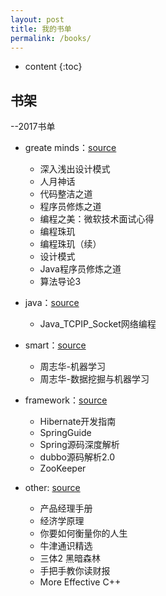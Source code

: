 ```yaml
---
layout: post
title: 我的书单
permalink: /books/
---
```


* content
{:toc}


## 书架

--2017书单

+ greate minds：[source](https://github.com/camda/mybook/tree/master/minds)  
	+ 深入浅出设计模式
	+ 人月神话
	+ 代码整洁之道
	+ 程序员修炼之道
	+ 编程之美：微软技术面试心得
	+ 编程珠玑
	+ 编程珠玑（续）
	+ 设计模式
	+ Java程序员修炼之道
	+ 算法导论3

+ java：[source](https://github.com/camda/mybook/tree/master/java)
	+ Java_TCPIP_Socket网络编程

+ smart：[source](https://github.com/camda/mybook/tree/master/smart)
	+ 周志华-机器学习
	+ 周志华-数据挖掘与机器学习

+ framework：[source](https://github.com/camda/mybook/tree/master/framework)
	+ Hibernate开发指南
	+ SpringGuide
	+ Spring源码深度解析
	+ dubbo源码解析2.0
	+ ZooKeeper
+ other: [source](https://github.com/camda/mybook/tree/master/other)
	+ 产品经理手册
	+ 经济学原理
	+ 你要如何衡量你的人生
	+ 牛津通识精选
	+ 三体2 黑暗森林
	+ 手把手教你读财报
	+ More Effective C++